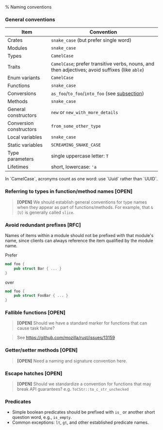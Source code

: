 % Naming conventions

### General conventions

| Item | Convention |
| ---- | ---------- |
| Crates | `snake_case` (but prefer single word) |
| Modules | `snake_case` |
| Types | `CamelCase` |
| Traits | `CamelCase`; prefer transitive verbs, nouns, and then adjectives; avoid suffixes (like `able`) |
| Enum variants | `CamelCase` |
| Functions | `snake_case` |
| Conversions | `as_foo`/`to_foo`/`into_foo` (see [subsection](containers.md)) |
| Methods | `snake_case` |
| General constructors | `new` or `new_with_more_details` |
| Conversion constructors | `from_some_other_type` |
| Local variables | `snake_case` |
| Static variables | `SCREAMING_SNAKE_CASE` |
| Type parameters | single uppercase letter: `T` |
| Lifetimes | short, lowercase: `'a` |

<p>
In `CamelCase`, acronyms count as one word: use `Uuid` rather than `UUID`.

### Referring to types in function/method names [OPEN]

<!-- `&T` -> `ref` -->
<!-- `&mut T` -> `mut` -->

> **[OPEN]** We should establish general conventions for type names
> when they appear as part of functions/methods. For example, that
> `&[U]` is generally called `slice`.

### Avoid redundant prefixes [RFC]

Names of items within a module should not be prefixed with that module's name,
since clients can always reference the item qualified by the module name.

Prefer

``` rust
mod foo {
    pub struct Bar { ... }
}
```

over

``` rust
mod foo {
    pub struct FooBar { ... }
}
```


### Fallible functions [OPEN]

> **[OPEN]** Should we have a standard marker for functions that can
> cause task failure?

> See https://github.com/mozilla/rust/issues/13159

### Getter/setter methods [OPEN]

> **[OPEN]** Need a naming and signature convention here.

### Escape hatches [OPEN]

> **[OPEN]** Should we standardize a convention for functions that may break API
> guarantees? e.g. `ToCStr::to_c_str_unchecked`

### Predicates

* Simple boolean predicates should be prefixed with `is_` or another
  short question word, e.g., `is_empty`.
* Common exceptions: `lt`, `gt`, and other established predicate names.
